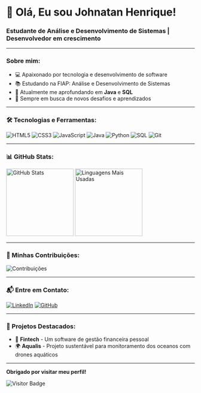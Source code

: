# 👋 Olá, Eu sou Johnatan Henrique! 
### Estudante de Análise e Desenvolvimento de Sistemas | Desenvolvedor em crescimento

---

### Sobre mim:

- 💻 Apaixonado por tecnologia e desenvolvimento de software
- 📚 Estudando na FIAP: Análise e Desenvolvimento de Sistemas
- 🌱 Atualmente me aprofundando em **Java** e **SQL**
- 🚀 Sempre em busca de novos desafios e aprendizados

---

### 🛠️ Tecnologias e Ferramentas:

<p align="left">
  <img src="https://img.shields.io/badge/HTML5-E34F26?style=for-the-badge&logo=html5&logoColor=white" alt="HTML5">
  <img src="https://img.shields.io/badge/CSS3-1572B6?style=for-the-badge&logo=css3&logoColor=white" alt="CSS3">
  <img src="https://img.shields.io/badge/JavaScript-F7DF1E?style=for-the-badge&logo=javascript&logoColor=black" alt="JavaScript">
  <img src="https://img.shields.io/badge/Java-007396?style=for-the-badge&logo=java&logoColor=white" alt="Java">
  <img src="https://img.shields.io/badge/Python-3776AB?style=for-the-badge&logo=python&logoColor=white" alt="Python">
  <img src="https://img.shields.io/badge/SQL-4479A1?style=for-the-badge&logo=postgresql&logoColor=white" alt="SQL">
  <img src="https://img.shields.io/badge/Git-F05032?style=for-the-badge&logo=git&logoColor=white" alt="Git">
</p>

---

### 📊 GitHub Stats:

<p align="left">
  <img height="180em" src="https://github-readme-stats.vercel.app/api?username=seu-usuario&show_icons=true&theme=radical" alt="GitHub Stats">
  <img height="180em" src="https://github-readme-stats.vercel.app/api/top-langs/?username=seu-usuario&layout=compact&theme=radical" alt="Linguagens Mais Usadas">
</p>

---

### 🚀 Minhas Contribuições:

![Contribuições](https://github-readme-streak-stats.herokuapp.com/?user=seu-usuario&theme=radical)

---

### 📬 Entre em Contato:

[![LinkedIn](https://img.shields.io/badge/LinkedIn-0077B5?style=for-the-badge&logo=linkedin&logoColor=white)](https://www.linkedin.com/in/seu-usuario/)
[![GitHub](https://img.shields.io/badge/GitHub-181717?style=for-the-badge&logo=github&logoColor=white)](https://github.com/seu-usuario)

---

### 📝 Projetos Destacados:

- 🌟 **Fintech** - Um software de gestão financeira pessoal
- 🌍 **Aqualis** - Projeto sustentável para monitoramento dos oceanos com drones aquáticos

---

**Obrigado por visitar meu perfil!**

![Visitor Badge](https://visitor-badge.laobi.icu/badge?page_id=seu-usuario.seu-usuario)

